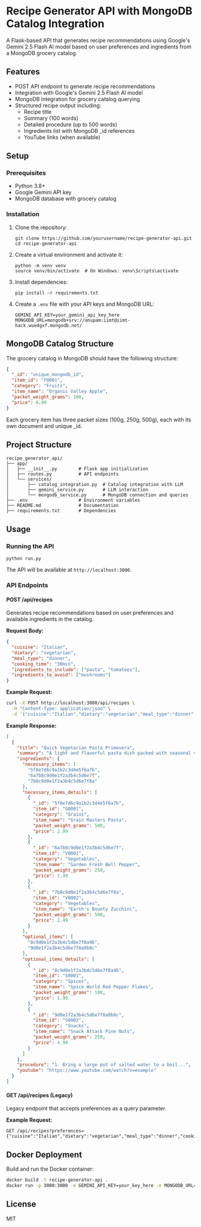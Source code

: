 # Recipe Generator API with MongoDB Catalog Integration

A Flask-based API that generates recipe recommendations using Google's Gemini 2.5 Flash AI model based on user preferences and ingredients from a MongoDB grocery catalog.

## Features

- POST API endpoint to generate recipe recommendations
- Integration with Google's Gemini 2.5 Flash AI model
- MongoDB integration for grocery catalog querying
- Structured recipe output including:
  - Recipe title
  - Summary (100 words)
  - Detailed procedure (up to 500 words)
  - Ingredients list with MongoDB _id references
  - YouTube links (when available)

## Setup

### Prerequisites

- Python 3.8+
- Google Gemini API key
- MongoDB database with grocery catalog

### Installation

1. Clone the repository:
   ```
   git clone https://github.com/yourusername/recipe-generator-api.git
   cd recipe-generator-api
   ```

2. Create a virtual environment and activate it:
   ```
   python -m venv venv
   source venv/bin/activate  # On Windows: venv\Scripts\activate
   ```

3. Install dependencies:
   ```
   pip install -r requirements.txt
   ```

4. Create a `.env` file with your API keys and MongoDB URL:
   ```
   GEMINI_API_KEY=your_gemini_api_key_here
   MONGODB_URL=mongodb+srv://anupam:iimt@iimt-hack.wuedgxf.mongodb.net/
   ```

## MongoDB Catalog Structure

The grocery catalog in MongoDB should have the following structure:

```json
{
  "_id": "unique_mongodb_id",
  "item_id": "F0001",
  "category": "Fruits",
  "item_name": "Organic Valley Apple",
  "packet_weight_grams": 100,
  "price": 0.99
}
```

Each grocery item has three packet sizes (100g, 250g, 500g), each with its own document and unique _id.

## Project Structure

```
recipe_generator_api/
├── app/
│   ├── __init__.py        # Flask app initialization
│   ├── routes.py          # API endpoints
│   └── services/
│       ├── catalog_integration.py  # Catalog integration with LLM
│       ├── gemini_service.py       # LLM interaction
│       └── mongodb_service.py      # MongoDB connection and queries
├── .env                   # Environment variables
├── README.md              # Documentation
├── requirements.txt       # Dependencies
```

## Usage

### Running the API

```
python run.py
```

The API will be available at `http://localhost:3000`.

### API Endpoints

#### POST /api/recipes

Generates recipe recommendations based on user preferences and available ingredients in the catalog.

**Request Body:**

```json
{
  "cuisine": "Italian",
  "dietary": "vegetarian",
  "meal_type": "dinner",
  "cooking_time": "30min",
  "ingredients_to_include": ["pasta", "tomatoes"],
  "ingredients_to_avoid": ["mushrooms"]
}
```

**Example Request:**

```bash
curl -X POST http://localhost:3000/api/recipes \
  -H "Content-Type: application/json" \
  -d '{"cuisine":"Italian","dietary":"vegetarian","meal_type":"dinner","cooking_time":"30min"}'
```

**Example Response:**

```json
[
  {
    "title": "Quick Vegetarian Pasta Primavera",
    "summary": "A light and flavorful pasta dish packed with seasonal vegetables and herbs...",
    "ingredients": {
      "necessary_items": [
        "5f8e7d6c9a1b2c3d4e5f6a7b",
        "6a7b8c9d0e1f2a3b4c5d6e7f",
        "7b8c9d0e1f2a3b4c5d6e7f8a"
      ],
      "necessary_items_details": [
        {
          "_id": "5f8e7d6c9a1b2c3d4e5f6a7b",
          "item_id": "G0001",
          "category": "Grains",
          "item_name": "Grain Masters Pasta",
          "packet_weight_grams": 500,
          "price": 2.99
        },
        {
          "_id": "6a7b8c9d0e1f2a3b4c5d6e7f",
          "item_id": "V0001",
          "category": "Vegetables",
          "item_name": "Garden Fresh Bell Pepper",
          "packet_weight_grams": 250,
          "price": 1.49
        },
        {
          "_id": "7b8c9d0e1f2a3b4c5d6e7f8a",
          "item_id": "V0002",
          "category": "Vegetables",
          "item_name": "Earth's Bounty Zucchini",
          "packet_weight_grams": 500,
          "price": 2.49
        }
      ],
      "optional_items": [
        "8c9d0e1f2a3b4c5d6e7f8a9b",
        "9d0e1f2a3b4c5d6e7f8a9b0c"
      ],
      "optional_items_details": [
        {
          "_id": "8c9d0e1f2a3b4c5d6e7f8a9b",
          "item_id": "S0001",
          "category": "Spices",
          "item_name": "Spice World Red Pepper Flakes",
          "packet_weight_grams": 100,
          "price": 1.99
        },
        {
          "_id": "9d0e1f2a3b4c5d6e7f8a9b0c",
          "item_id": "S0002",
          "category": "Snacks",
          "item_name": "Snack Attack Pine Nuts",
          "packet_weight_grams": 250,
          "price": 4.99
        }
      ]
    },
    "procedure": "1. Bring a large pot of salted water to a boil...",
    "youtube": "https://www.youtube.com/watch?v=example"
  }
]
```

#### GET /api/recipes (Legacy)

Legacy endpoint that accepts preferences as a query parameter.

**Example Request:**

```
GET /api/recipes?preferences={"cuisine":"Italian","dietary":"vegetarian","meal_type":"dinner","cooking_time":"30min"}
```

## Docker Deployment

Build and run the Docker container:

```bash
docker build -t recipe-generator-api .
docker run -p 3000:3000 -e GEMINI_API_KEY=your_key_here -e MONGODB_URL=your_mongodb_url recipe-generator-api
```

## License

MIT


